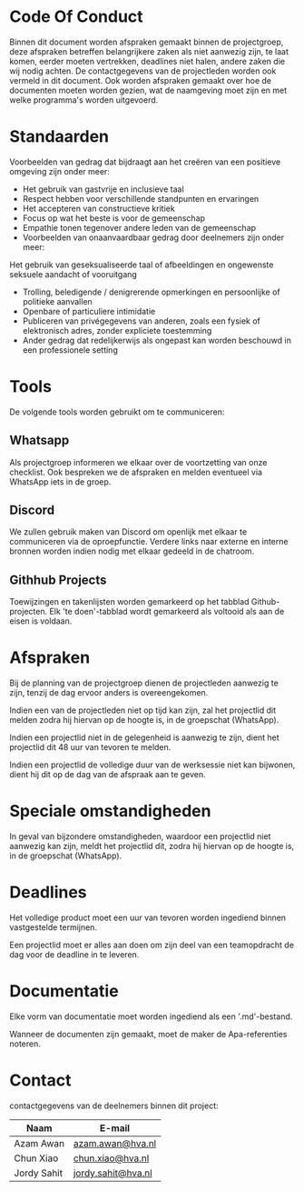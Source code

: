 # Code Of Conduct
Binnen dit document worden afspraken gemaakt binnen de projectgroep, deze afspraken betreffen belangrijkere zaken als niet aanwezig zijn, te laat komen, eerder moeten vertrekken, deadlines niet halen, andere zaken die wij nodig achten. De contactgegevens van de projectleden worden ook vermeld in dit document. Ook worden afspraken gemaakt over hoe de documenten moeten worden gezien, wat de naamgeving moet zijn en met welke programma's worden uitgevoerd.

# Standaarden
Voorbeelden van gedrag dat bijdraagt ​​aan het creëren van een positieve omgeving zijn onder meer:

- Het gebruik van gastvrije en inclusieve taal
- Respect hebben voor verschillende standpunten en ervaringen
- Het accepteren van constructieve kritiek
- Focus op wat het beste is voor de gemeenschap
- Empathie tonen tegenover andere leden van de gemeenschap
- Voorbeelden van onaanvaardbaar gedrag door deelnemers zijn onder meer:

Het gebruik van geseksualiseerde taal of afbeeldingen en ongewenste seksuele aandacht of vooruitgang
- Trolling, beledigende / denigrerende opmerkingen en persoonlijke of politieke aanvallen
- Openbare of particuliere intimidatie
- Publiceren van privégegevens van anderen, zoals een fysiek of elektronisch adres, zonder expliciete toestemming
- Ander gedrag dat redelijkerwijs als ongepast kan worden beschouwd in een professionele setting

# Tools
De volgende tools worden gebruikt om te communiceren:

## Whatsapp
Als projectgroep informeren we elkaar over de voortzetting van onze checklist. Ook bespreken we de afspraken en melden eventueel via WhatsApp iets in de groep.

## Discord
We zullen gebruik maken van Discord om openlijk met elkaar te communiceren via de oproepfunctie. Verdere links naar externe en interne bronnen worden indien nodig met elkaar gedeeld in de chatroom.

## Githhub Projects
Toewijzingen en takenlijsten worden gemarkeerd op het tabblad Github-projecten. Elk 'te doen'-tabblad wordt gemarkeerd als voltooid als aan de eisen is voldaan.

# Afspraken
Bij de planning van de projectgroep dienen de projectleden aanwezig te zijn, tenzij de dag ervoor anders is overeengekomen.

Indien een van de projectleden niet op tijd kan zijn, zal het projectlid dit melden zodra hij hiervan op de hoogte is, in de groepschat (WhatsApp).

Indien een projectlid niet in de gelegenheid is aanwezig te zijn, dient het projectlid dit 48 uur van tevoren te melden.

Indien een projectlid de volledige duur van de werksessie niet kan bijwonen, dient hij dit op de dag van de afspraak aan te geven.

# Speciale omstandigheden
In geval van bijzondere omstandigheden, waardoor een projectlid niet aanwezig kan zijn, meldt het projectlid dit, zodra hij hiervan op de hoogte is, in de groepschat (WhatsApp).

# Deadlines
Het volledige product moet een uur van tevoren worden ingediend binnen vastgestelde termijnen.

Een projectlid moet er alles aan doen om zijn deel van een teamopdracht de dag voor de deadline in te leveren.


# Documentatie
Elke vorm van documentatie moet worden ingediend als een '.md'-bestand.

Wanneer de documenten zijn gemaakt, moet de maker de Apa-referenties noteren.

# Contact
contactgegevens van de deelnemers binnen dit project:

| Naam | E-mail |
| --- | --- |
| Azam Awan | azam.awan@hva.nl |
| Chun Xiao | chun.xiao@hva.nl |
| Jordy Sahit | jordy.sahit@hva.nl |
